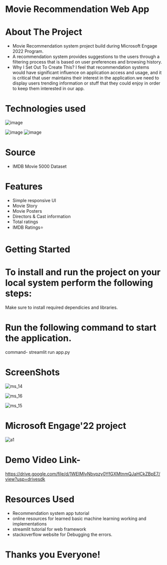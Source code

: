 # Movie Recommendation Web App
# About The Project
* Movie Recommendation system project build during Microsoft Engage 2022 Program.
* A recommendation system provides suggestions to the users through a filtering process that is based on user preferences and browsing history.
*  Why I Set Out To Create This?
 I feel that recommendation systems would have significant influence on application access and usage, and it is critical that user maintains their interest in the application.we need to display users trending  information or stuff that they could enjoy in order to keep them interested in our app. 

# Technologies used
![image](https://user-images.githubusercontent.com/83304080/170838456-19d2985e-3820-4bf1-8781-ff0934e346c6.png)

![image](https://user-images.githubusercontent.com/83304080/170838766-ca1cae51-fd8d-4eab-a637-4bc0bf59ffef.png)
![image](https://user-images.githubusercontent.com/83304080/170838829-a25bd23a-4196-4b17-9b65-03500f9d925e.png)


# Source

* IMDB Movie 5000 Dataset

# Features
* Simple responsive UI
* Movie Story
* Movie Posters
* Directors & Cast information
* Total ratings
* IMDB Ratings⭐

# Getting Started
# To install and run the project on your local system perform the following steps:
 Make sure to install required dependicies and libraries.
# Run the  following command to start the application.
 command- streamlit run app.py


# ScreenShots


![ms_14](https://user-images.githubusercontent.com/83304080/170838647-30f933c3-1e75-44fc-a9e8-0c22059f08ab.jpeg)


![ms_16](https://user-images.githubusercontent.com/83304080/170838654-86856421-eff9-402f-b462-762148fbe2f8.jpeg)


![ms_15](https://user-images.githubusercontent.com/83304080/170838664-8992d4a4-15e1-41e0-bfca-9bc2d5b5ed25.jpeg)

# Microsoft Engage'22 project


![a1](https://user-images.githubusercontent.com/83304080/170839045-fc0662ff-20d7-422a-a565-75c6ea77e6c8.jpeg)

# Demo Video Link-
https://drive.google.com/file/d/1WEIMIyNbvpzy0YfGXMtnmQJaHCkZBpE7/view?usp=drivesdk

# Resources Used
* Recommendation system app tutorial
* online resources for learned basic machine learning working and implementations
* streamlit tutorial for web framework
* stackoverflow website for Debugging the errors.

# Thanks you Everyone!

